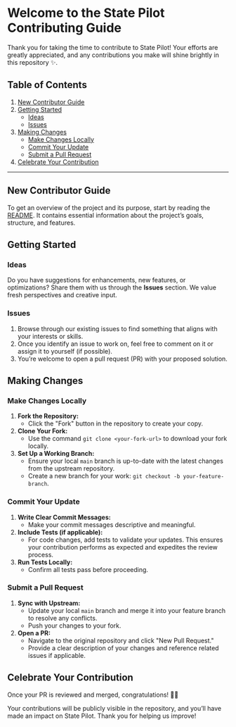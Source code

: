 # Welcome to the State Pilot Contributing Guide <!-- omit in toc -->

Thank you for taking the time to contribute to State Pilot! Your efforts are greatly appreciated, and any contributions you make will shine brightly in this repository :sparkles:.

## Table of Contents

1. [New Contributor Guide](#new-contributor-guide)
2. [Getting Started](#getting-started)
   - [Ideas](#ideas)
   - [Issues](#issues)
3. [Making Changes](#making-changes)
   - [Make Changes Locally](#make-changes-locally)
   - [Commit Your Update](#commit-your-update)
   - [Submit a Pull Request](#submit-a-pull-request)
4. [Celebrate Your Contribution](#celebrate-your-contribution)

---

## New Contributor Guide

To get an overview of the project and its purpose, start by reading the [README](README.md). It contains essential information about the project’s goals, structure, and features.

## Getting Started

### Ideas

Do you have suggestions for enhancements, new features, or optimizations? Share them with us through the **Issues** section. We value fresh perspectives and creative input.

### Issues

1. Browse through our existing issues to find something that aligns with your interests or skills.
2. Once you identify an issue to work on, feel free to comment on it or assign it to yourself (if possible).
3. You’re welcome to open a pull request (PR) with your proposed solution.

## Making Changes

### Make Changes Locally

1. **Fork the Repository:**
   - Click the "Fork" button in the repository to create your copy.
2. **Clone Your Fork:**
   - Use the command `git clone <your-fork-url>` to download your fork locally.
3. **Set Up a Working Branch:**
   - Ensure your local `main` branch is up-to-date with the latest changes from the upstream repository.
   - Create a new branch for your work: `git checkout -b your-feature-branch`.

### Commit Your Update

1. **Write Clear Commit Messages:**
   - Make your commit messages descriptive and meaningful.
2. **Include Tests (if applicable):**
   - For code changes, add tests to validate your updates. This ensures your contribution performs as expected and expedites the review process.
3. **Run Tests Locally:**
   - Confirm all tests pass before proceeding.

### Submit a Pull Request

1. **Sync with Upstream:**
   - Update your local `main` branch and merge it into your feature branch to resolve any conflicts.
   - Push your changes to your fork.
2. **Open a PR:**
   - Navigate to the original repository and click "New Pull Request."
   - Provide a clear description of your changes and reference related issues if applicable.

## Celebrate Your Contribution

Once your PR is reviewed and merged, congratulations! :tada::tada:

Your contributions will be publicly visible in the repository, and you’ll have made an impact on State Pilot. Thank you for helping us improve!

